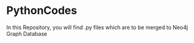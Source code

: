 # PythonCodes
In this Repository, you will find .py files which are to be merged to Neo4j Graph Database
